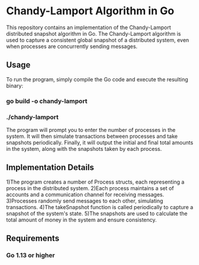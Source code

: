 # Chandy-Lamport Algorithm in Go

This repository contains an implementation of the Chandy-Lamport distributed snapshot algorithm in Go. The Chandy-Lamport algorithm is used to capture a consistent global snapshot of a distributed system, even when processes are concurrently sending messages.

## Usage

To run the program, simply compile the Go code and execute the resulting binary: 

### go build -o chandy-lamport
### ./chandy-lamport

The program will prompt you to enter the number of processes in the system. It will then simulate transactions between processes and take snapshots periodically. Finally, it will output the initial and final total amounts in the system, along with the snapshots taken by each process.

## Implementation Details

1)The program creates a number of Process structs, each representing a process in the distributed system.
2)Each process maintains a set of accounts and a communication channel for receiving messages.
3)Processes randomly send messages to each other, simulating transactions.
4)The takeSnapshot function is called periodically to capture a snapshot of the system's state.
5)The snapshots are used to calculate the total amount of money in the system and ensure consistency.

## Requirements

### Go 1.13 or higher
